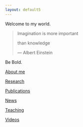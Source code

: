 ```yaml
---
layout: default5
---
```

Welcome to my world.

> Imagination is more important 
>
> than knowledge
>
> ― Albert Einstein

Be Bold.

[About me](./about-me.html)

[Research](./research.html)

[Publications](./publications.html)

[News](./news.html)

[Teaching](./teaching.html)

[Videos](./videos.html)